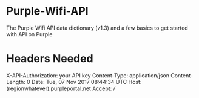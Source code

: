 # Purple-Wifi-API
The Purple Wifi API data dictionary (v1.3) and a few basics to get started with API on Purple


# Headers Needed
X-API-Authorization:  your API key
Content-Type:         application/json
Content-Length:       0
Date:                 Tue, 07 Nov 2017 08:44:34 UTC
Host:                 (regionwhatever).purpleportal.net
Accept:               */*
